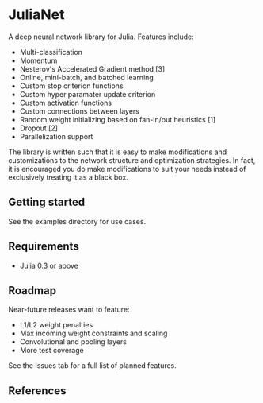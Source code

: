 <!--
To compile:
cat uncompiled_README.md | pandoc --bibliography references.bib --csl citation_style.csl | sed 's/<div class="references">//' | sed 's/<\/div>//' | pandoc -f html -t markdown | sed -e :a -e 's/<[^>]*>//g;/</N;//ba' > README.md
-->
JuliaNet
========

A deep neural network library for Julia. Features include:

-   Multi-classification
-   Momentum
-   Nesterov's Accelerated Gradient method [3]
-   Online, mini-batch, and batched learning
-   Custom stop criterion functions
-   Custom hyper paramater update criterion
-   Custom activation functions
-   Custom connections between layers
-   Random weight initializing based on fan-in/out heuristics [1]
-   Dropout [2]
-   Parallelization support

The library is written such that it is easy to make modifications and customizations to the network structure and optimization strategies. In fact, it is encouraged you do make modifications to suit your needs instead of exclusively treating it as a black box.


Getting started
---------------

See the examples directory for use cases.


Requirements
------------

-   Julia 0.3 or above


Roadmap
-------

Near-future releases want to feature:

-   L1/L2 weight penalties
-   Max incoming weight constraints and scaling
-   Convolutional and pooling layers
-   More test coverage

See the Issues tab for a full list of planned features.


References
----------
